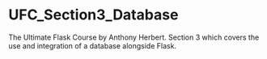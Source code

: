 # UFC_Section3_Database
The Ultimate Flask Course by Anthony Herbert. Section 3 which covers the use and integration of a database alongside Flask.
